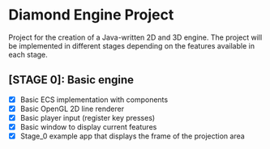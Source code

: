 # Diamond Engine Project

Project for the creation of a Java-written 2D and 3D engine. The project will be implemented in different stages depending
on the features available in each stage.

## [STAGE 0]: Basic engine 

* [X] Basic ECS implementation with components
* [x] Basic OpenGL 2D line renderer
* [x] Basic player input (register key presses)
* [x] Basic window to display current features
* [x] Stage_0 example app that displays the frame of the projection area 